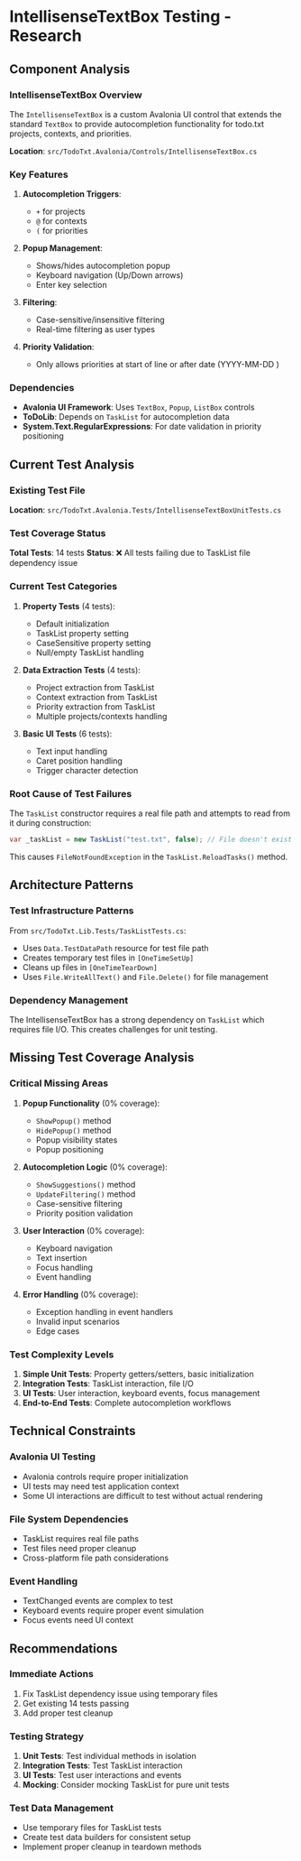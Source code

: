 # IntellisenseTextBox Testing - Research

## Component Analysis

### IntellisenseTextBox Overview
The `IntellisenseTextBox` is a custom Avalonia UI control that extends the standard `TextBox` to provide autocompletion functionality for todo.txt projects, contexts, and priorities.

**Location**: `src/TodoTxt.Avalonia/Controls/IntellisenseTextBox.cs`

### Key Features
1. **Autocompletion Triggers**: 
   - `+` for projects
   - `@` for contexts  
   - `(` for priorities

2. **Popup Management**:
   - Shows/hides autocompletion popup
   - Keyboard navigation (Up/Down arrows)
   - Enter key selection

3. **Filtering**:
   - Case-sensitive/insensitive filtering
   - Real-time filtering as user types

4. **Priority Validation**:
   - Only allows priorities at start of line or after date (YYYY-MM-DD )

### Dependencies
- **Avalonia UI Framework**: Uses `TextBox`, `Popup`, `ListBox` controls
- **ToDoLib**: Depends on `TaskList` for autocompletion data
- **System.Text.RegularExpressions**: For date validation in priority positioning

## Current Test Analysis

### Existing Test File
**Location**: `src/TodoTxt.Avalonia.Tests/IntellisenseTextBoxUnitTests.cs`

### Test Coverage Status
**Total Tests**: 14 tests
**Status**: ❌ All tests failing due to TaskList file dependency issue

### Current Test Categories
1. **Property Tests** (4 tests):
   - Default initialization
   - TaskList property setting
   - CaseSensitive property setting
   - Null/empty TaskList handling

2. **Data Extraction Tests** (4 tests):
   - Project extraction from TaskList
   - Context extraction from TaskList
   - Priority extraction from TaskList
   - Multiple projects/contexts handling

3. **Basic UI Tests** (6 tests):
   - Text input handling
   - Caret position handling
   - Trigger character detection

### Root Cause of Test Failures
The `TaskList` constructor requires a real file path and attempts to read from it during construction:
```csharp
var _taskList = new TaskList("test.txt", false); // File doesn't exist
```

This causes `FileNotFoundException` in the `TaskList.ReloadTasks()` method.

## Architecture Patterns

### Test Infrastructure Patterns
From `src/TodoTxt.Lib.Tests/TaskListTests.cs`:
- Uses `Data.TestDataPath` resource for test file path
- Creates temporary test files in `[OneTimeSetUp]`
- Cleans up files in `[OneTimeTearDown]`
- Uses `File.WriteAllText()` and `File.Delete()` for file management

### Dependency Management
The IntellisenseTextBox has a strong dependency on `TaskList` which requires file I/O. This creates challenges for unit testing.

## Missing Test Coverage Analysis

### Critical Missing Areas
1. **Popup Functionality** (0% coverage):
   - `ShowPopup()` method
   - `HidePopup()` method
   - Popup visibility states
   - Popup positioning

2. **Autocompletion Logic** (0% coverage):
   - `ShowSuggestions()` method
   - `UpdateFiltering()` method
   - Case-sensitive filtering
   - Priority position validation

3. **User Interaction** (0% coverage):
   - Keyboard navigation
   - Text insertion
   - Focus handling
   - Event handling

4. **Error Handling** (0% coverage):
   - Exception handling in event handlers
   - Invalid input scenarios
   - Edge cases

### Test Complexity Levels
1. **Simple Unit Tests**: Property getters/setters, basic initialization
2. **Integration Tests**: TaskList interaction, file I/O
3. **UI Tests**: User interaction, keyboard events, focus management
4. **End-to-End Tests**: Complete autocompletion workflows

## Technical Constraints

### Avalonia UI Testing
- Avalonia controls require proper initialization
- UI tests may need test application context
- Some UI interactions are difficult to test without actual rendering

### File System Dependencies
- TaskList requires real file paths
- Test files need proper cleanup
- Cross-platform file path considerations

### Event Handling
- TextChanged events are complex to test
- Keyboard events require proper event simulation
- Focus events need UI context

## Recommendations

### Immediate Actions
1. Fix TaskList dependency issue using temporary files
2. Get existing 14 tests passing
3. Add proper test cleanup

### Testing Strategy
1. **Unit Tests**: Test individual methods in isolation
2. **Integration Tests**: Test TaskList interaction
3. **UI Tests**: Test user interactions and events
4. **Mocking**: Consider mocking TaskList for pure unit tests

### Test Data Management
- Use temporary files for TaskList tests
- Create test data builders for consistent setup
- Implement proper cleanup in teardown methods
